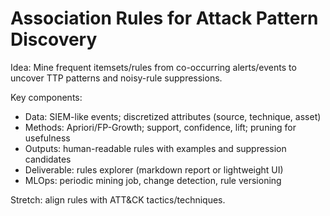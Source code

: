 # Association Rules for Attack Pattern Discovery

Idea: Mine frequent itemsets/rules from co-occurring alerts/events to uncover TTP patterns and noisy-rule suppressions.

Key components:
- Data: SIEM-like events; discretized attributes (source, technique, asset)
- Methods: Apriori/FP-Growth; support, confidence, lift; pruning for usefulness
- Outputs: human-readable rules with examples and suppression candidates
- Deliverable: rules explorer (markdown report or lightweight UI)
- MLOps: periodic mining job, change detection, rule versioning

Stretch: align rules with ATT&CK tactics/techniques.


